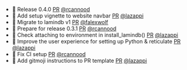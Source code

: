 - :rocket: Release 0.4.0 [PR](https://github.com/laminlabs/laminr/pull/137) [@rcannood](https://github.com/rcannood)
- 🚸 Add setup vignette to website navbar [PR](https://github.com/laminlabs/laminr/pull/132) [@lazappi](https://github.com/lazappi)
- 🚚 Migrate to lamindb v1 [PR](https://github.com/laminlabs/laminr/pull/136) [@falexwolf](https://github.com/falexwolf)
- 🚸 Prepare for release 0.3.1 [PR](https://github.com/laminlabs/laminr/pull/133) [@rcannood](https://github.com/rcannood)
- 🚸 Check attaching to environment in install_lamindb() [PR](https://github.com/laminlabs/laminr/pull/135) [@lazappi](https://github.com/lazappi)
- 🚸 Improve the user experience for setting up Python & reticulate [PR](https://github.com/laminlabs/laminr/pull/129) [@lazappi](https://github.com/lazappi)
- 🐛 Fix CI setup [PR](https://github.com/laminlabs/laminr/pull/125) [@rcannood](https://github.com/rcannood)
- 📝 Add gitmoji instructions to PR template [PR](https://github.com/laminlabs/laminr/pull/126) [@lazappi](https://github.com/lazappi)
